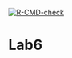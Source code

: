 <!-- badges: start -->
  [![R-CMD-check](https://github.com/bboyect/Lab6/actions/workflows/R-CMD-check.yaml/badge.svg)](https://github.com/bboyect/Lab6/actions/workflows/R-CMD-check.yaml)
  <!-- badges: end -->
# Lab6